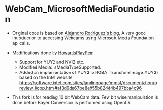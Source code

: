 # WebCam_MicrosoftMediaFoundation

- Original code is based on [Alejandro Rodriguez's blog](https://elcharolin.wordpress.com/2017/08/28/webcam-capture-with-the-media-foundation-sdk/), A very good introduction to accessing Webcams using Microsoft Media Foundation api calls.

- Modifications done by [HowardsPlayPen](https://github.com/HowardsPlayPen/WebCamMicrosoftFoundation):
    - Support for YUY2 and NV12 etc.
    - Modified Media::IsMediaTypeSupported.
    - Added an implementation of YUY2 to RGBA (TransformImage_YUY2) based on the Intel website https://software.intel.com/sites/landingpage/mmsf/documentation/preview_8cpp.html#af3d9de67be8e955b824d4b497bba4c96

- This fork is for reading 10 bit WebCam data. Few bit wise manipulation is done before Bayer Conversion is performed using OpenCV.
